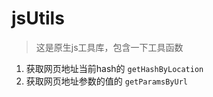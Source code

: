 # jsUtils
> 这是原生js工具库，包含一下工具函数
1. 获取网页地址当前hash的 `getHashByLocation`  
2. 获取网页地址参数的值的 `getParamsByUrl`